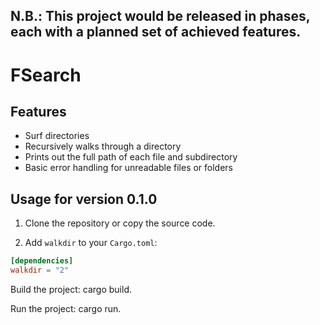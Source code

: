 ## N.B.: This project would be released in phases, each with a planned set of achieved features.

# FSearch
## Features

- Surf directories 
- Recursively walks through a directory
- Prints out the full path of each file and subdirectory
- Basic error handling for unreadable files or folders

## Usage for version 0.1.0

1. Clone the repository or copy the source code.

2. Add `walkdir` to your `Cargo.toml`:

```toml
[dependencies]
walkdir = "2"
```
Build the project: cargo build. 

Run the project: cargo run.
